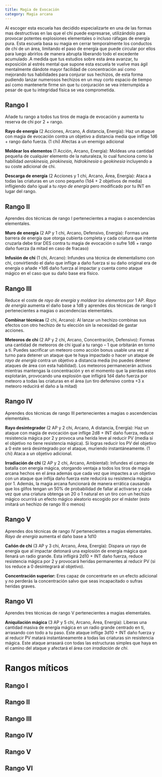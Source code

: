 ```yaml
---
title: Magia de Evocación
category: Magia arcana
---
```


Al escoger esta escuela has decidido especializarte en una de las formas mas destructivas en las que el chi puede expresarse, utilizándolo para provocar potentes explosiones elementales o incluso ráfagas de energía pura. Esta escuela basa su magia en cerrar temporalmente los conductos de chi de un área, limitando el paso de energía que puede circular por ellos para luego abrirlos de manera abrupta liberando todo el excedente acumulado .A medida que tus estudios sobre esta área avanzar, tu exposición al estrés mental que supone esta escuela te vuelve mas ágil mentalmente dándote mayor facilidad de concentración así como mejorando tus habilidades para conjurar sus hechizos, de esta forma pudiendo lanzar numerosos hechizos en un muy corto espacio de tiempo así como mantenerte firme sin que tu conjuración se vea interrumpida a pesar de que tu integridad física se vea comprometida.

## Rango I

Añade tu rango a todos tus tiros de magia de evocación y aumenta tu reserva de chi por 2 + rango.

**Rayo de energía** (2 Acciones, Arcano, A distancia, Energía): Haz un ataque con magia de evocación contra un objetivo a distancia media que inflige 1d6 + rango daño fuerza. (1 chi) Afectas a un enemigo adicional

**Moldear los elementos** (1 Acción, Arcano, Energía): Moldeas una cantidad pequeña de cualquier elemento de la naturaleza, lo cual funciona como la habilidad *aerokinesia, pirokinesia, hidrokinesia* o *geokinesia* incluyendo a su coste adicional de chi.

**Descarga de energía** (2 Acciones y 1 chi, Arcano, Área, Energía): Ataca a todas las criaturas en un cono pequeño (1d4 + 2 objetivos de media) infligiendo daño igual a tu *rayo de energía* pero modificado por tu INT en lugar del rango. 

## Rango II

Aprendes dos técnicas de rango I pertenecientes a magias o ascendencias elementales. 

**Muro de energía** (2 AP y 1 chi, Arcano, Defensivo, Energía): Formas una barrera de energía que otorga cubierta completa y cada criatura que intente cruzarla debe tirar DES contra tu magia de evocación o sufre 1d6 + rango daño fuerza (la mitad en caso de fracaso)

**Infusión de chi** (1 chi, Arcano): Infundes una técnica de elementalismo con chi, convirtiendo el daño que inflige a daño fuerza si su daño original era de energía o añade +1d6 daño fuerza al impactar y cuenta como ataque mágico en el caso que su daño base era físico.

## Rango III  

Reduce el coste de *rayo de energía* y *moldear los elementos* por 1 AP. *Rayo de energía* aumenta el daño base a 1d8 y aprendes dos técnicas de rango II pertenecientes a magias o ascendencias elementales. 

**Combinar técnicas** (2 chi, Arcano): Al lanzar un hechizo combinas sus efectos con otro hechizo de tu elección sin la necesidad de gastar acciones. 

**Meteoros de chi** (2 AP y 2 chi, Arcano, Concentración, Defensivo): Formas una cantidad de meteoros de chi igual a tu rango – 1 que orbitarán en torno a ti. Puedes sacrificar un meteoro como acción bonus usable una vez al turno para detener un ataque que te haya impactado o hacer un ataque de *rayo de energía* contra un objetivo a distancia media (no puedes detener ataques de área con esta habilidad). Los meteoros permanecerán activos mientras mantengas la concentración y en el momento que la pierdas estos explotarán, provocando una explosión que infligirá 1d4 daño fuerza por meteoro a todas las criaturas en el área (un tiro defensivo contra +3 x meteoro reducirá el daño a la mitad)

## Rango IV  

Aprendes dos técnicas de rango III pertenecientes a magias o ascendencias elementales. 

**Rayo desintegrador** (2 AP y 2 chi, Arcano, A distancia, Energía): Haz un ataque con magia de evocación que inflige 2d8 + INT daño fuerza, reduce resistencia mágica por 2 y provoca una herida leve al reducir PV (media si el objetivo no tiene resistencia mágica). Si logras reducir los PV del objetivo a 0 este será desintegrado por el ataque, muriendo instantáneamente. (1 chi) Ataca a un objetivo adicional.

**Irradiación de chi** (2 AP y 2 chi, Arcano, Ambiental): Infundes el campo de batalla con energía mágica, otorgando ventaja a todos los tiros de magia arcana hechos en el área además que cada vez que impactes a un objetivo con un ataque que inflija daño fuerza este reducirá su resistencia mágica por 1. Además, la magia arcana funcionará de manera errática causando que los glifos tengan un 50% de probabilidad de fallar al activarse y cada vez que una criatura obtenga un 20 o 1 natural en un tiro con un hechizo mágico ocurrirá un efecto mágico aleatorio escogido por el máster (esto imitará un hechizo de rango III o menos) 

## Rango V   

Aprendes dos técnicas de rango IV pertenecientes a magias elementales. *Rayo de energía* aumenta el daño base a 1d10

**Cañón de chi** (3 AP y 3 chi, Arcano, Área, Energía): Dispara un rayo de energía que al impactar detonará una explosión de energía mágica que llenará un radio grande. Esta infligirá 2d10 + INT daño fuerza, reduce resistencia mágica por 2 y provocará heridas permanentes al reducir PV (si los reduce a 0 desintegrará al objetivo).

**Concentración superior:** Eres capaz de concentrarte en un efecto adicional y no perderás la concentración salvo que seas incapacitado o sufras heridas graves.

## Rango VI

Aprendes tres técnicas de rango V pertenecientes a magias elementales. 

**Aniquilación mágica** (3 AP y 5 chi, Arcano, Área, Energía): Liberas una cantidad masiva de energía mágica en un radio grande centrado en ti, arrasando con todo a tu paso. Este ataque inflige 3d10 + INT daño fuerza y al reducir PV matará instantáneamente a todas las criaturas sin resistencia mágica. Este ataque arrasará con todas las estructuras simples que haya en el camino del ataque y afectará el área con *irradiación de chi*.

# Rangos míticos

## Rango I

## Rango II

## Rango III

## Rango IV

## Rango V

## Rango VI